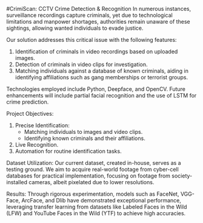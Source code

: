 #CrimiScan: CCTV Crime Detection & Recognition
In numerous instances, surveillance recordings capture criminals, yet due to technological limitations and manpower shortages, authorities remain unaware of these sightings, allowing wanted individuals to evade justice.

Our solution addresses this critical issue with the following features:

1. Identification of criminals in video recordings based on uploaded images.
2. Detection of criminals in video clips for investigation.
3. Matching individuals against a database of known criminals, aiding in identifying affiliations such as gang memberships or terrorist groups.

Technologies employed include Python, Deepface, and OpenCV. Future enhancements will include partial facial recognition and the use of LSTM for crime prediction.

Project Objectives:
1. Precise Identification:
   - Matching individuals to images and video clips.
   - Identifying known criminals and their affiliations.
2. Live Recognition.
3. Automation for routine identification tasks.

Dataset Utilization:
Our current dataset, created in-house, serves as a testing ground. We aim to acquire real-world footage from cyber-cell databases for practical implementation, focusing on footage from society-installed cameras, albeit pixelated due to lower resolutions.

Results:
Through rigorous experimentation, models such as FaceNet, VGG-Face, ArcFace, and Dlib have demonstrated exceptional performance, leveraging transfer learning from datasets like Labeled Faces in the Wild (LFW) and YouTube Faces in the Wild (YTF) to achieve high accuracies.
